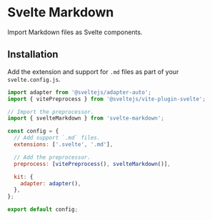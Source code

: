 # Svelte Markdown

Import Markdown files as Svelte components.

## Installation

Add the extension and support for `.md` files as part of your `svelte.config.js`.

```js
import adapter from '@sveltejs/adapter-auto';
import { vitePreprocess } from '@sveltejs/vite-plugin-svelte';

// Import the preprocessor.
import { svelteMarkdown } from 'svelte-markdown';

const config = {
  // Add support `.md` files.
  extensions: ['.svelte', '.md'],

  // Add the preprocessor.
  preprocess: [vitePreprocess(), svelteMarkdown()],

  kit: {
    adapter: adapter(),
  },
};

export default config;
```
